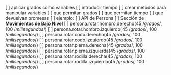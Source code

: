 [ ] aplicar grados como variables
[ ] introducir tiempo
[ ] crear métodos para manipular variables
  [ ] que permitan grados
  [ ] que permitan tiempo
  [ ] que devuelvan promesas
  [ ] ejemplo:
    [ ] API de Persona
      [ ] Sección de **Movimientos de Bajo Nivel**
        [ ] persona.rotar.hombro.derecho(45 /*grados*/, 100 /*milisegundos*/)
        [ ] persona.rotar.hombro.izquierdo(45 /*grados*/, 100 /*milisegundos*/)
        [ ] persona.rotar.codo.derecho(45 /*grados*/, 100 /*milisegundos*/)
        [ ] persona.rotar.codo.izquierdo(45 /*grados*/, 100 /*milisegundos*/)
        [ ] persona.rotar.pierna.derecha(45 /*grados*/, 100 /*milisegundos*/)
        [ ] persona.rotar.pierna.izquierda(45 /*grados*/, 100 /*milisegundos*/)
        [ ] persona.rotar.rodilla.derecha(45 /*grados*/, 100 /*milisegundos*/)
        [ ] persona.rotar.rodilla.izquierda(45 /*grados*/, 100 /*milisegundos*/)
